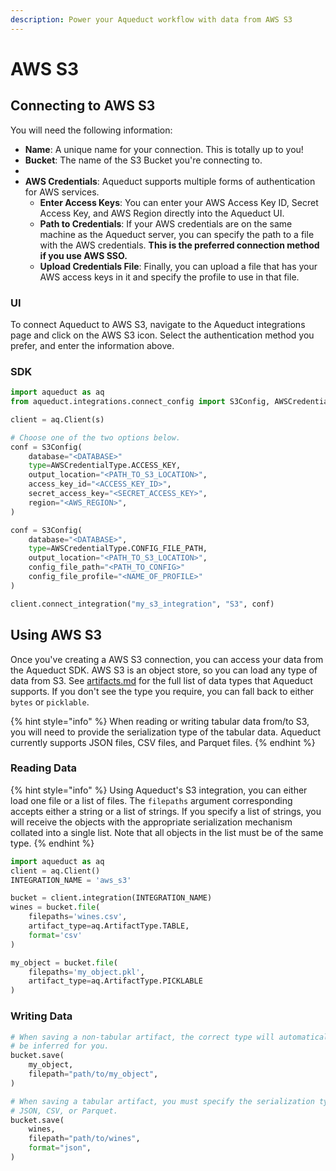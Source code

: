 ```yaml
---
description: Power your Aqueduct workflow with data from AWS S3
---
```


# AWS S3

## Connecting to AWS S3

You will need the following information:

* **Name**: A unique name for your connection. This is totally up to you!
* **Bucket**: The name of the S3 Bucket you're connecting to.
*
* **AWS Credentials**: Aqueduct supports multiple forms of authentication for AWS services.
  * **Enter Access Keys**: You can enter your AWS Access Key ID, Secret Access Key, and AWS Region directly into the Aqueduct UI.
  * **Path to Credentials**: If your AWS credentials are on the same machine as the Aqueduct server, you can specify the path to a file with the AWS credentials. **This is the preferred connection method if you use AWS SSO.**
  * **Upload Credentials File**: Finally, you can upload a file that has your AWS access keys in it and specify the profile to use in that file.&#x20;

### UI

To connect Aqueduct to AWS S3, navigate to the Aqueduct integrations page and click on the AWS S3 icon. Select the authentication method you prefer, and enter the information above.

### SDK

```python
import aqueduct as aq
from aqueduct.integrations.connect_config import S3Config, AWSCredentialType

client = aq.Client(s)

# Choose one of the two options below.
conf = S3Config(
    database="<DATABASE>"
    type=AWSCredentialType.ACCESS_KEY,
    output_location="<PATH_TO_S3_LOCATION>",
    access_key_id="<ACCESS_KEY_ID>",
    secret_access_key="<SECRET_ACCESS_KEY>",
    region="<AWS_REGION>",
)

conf = S3Config(
    database="<DATABASE>",
    type=AWSCredentialType.CONFIG_FILE_PATH,
    output_location="<PATH_TO_S3_LOCATION>",    
    config_file_path="<PATH_TO_CONFIG>"
    config_file_profile="<NAME_OF_PROFILE>"
)

client.connect_integration("my_s3_integration", "S3", conf)
```

## Using AWS S3

Once you've creating a AWS S3 connection, you can access your data from the Aqueduct SDK. AWS S3 is an object store, so you can load any type of data from S3. See [artifacts.md](../../../artifacts.md "mention") for the full list of data types that Aqueduct supports. If you don't see the type you require, you can fall back to either `bytes` or `picklable`.

{% hint style="info" %}
When reading or writing tabular data from/to S3, you will need to provide the serialization type of the tabular data. Aqueduct currently supports JSON files, CSV files, and Parquet files.
{% endhint %}

### Reading Data

{% hint style="info" %}
Using Aqueduct's S3 integration, you can either load one file or a list of files. The `filepaths` argument corresponding accepts either a string or a list of strings. If you specify a list of strings, you will receive the objects with the appropriate serialization mechanism collated into a single list. Note that all objects in the list must be of the same type.
{% endhint %}

```python
import aqueduct as aq
client = aq.Client()
INTEGRATION_NAME = 'aws_s3'

bucket = client.integration(INTEGRATION_NAME)
wines = bucket.file(
    filepaths='wines.csv', 
    artifact_type=aq.ArtifactType.TABLE, 
    format='csv'
)

my_object = bucket.file(
    filepaths='my_object.pkl',
    artifact_type=aq.ArtifactType.PICKLABLE
)
```

### Writing Data

```python
# When saving a non-tabular artifact, the correct type will automatically
# be inferred for you.
bucket.save(
    my_object,
    filepath="path/to/my_object",
)

# When saving a tabular artifact, you must specify the serialization type: 
# JSON, CSV, or Parquet.
bucket.save(
    wines,
    filepath="path/to/wines",
    format="json",
)
```
